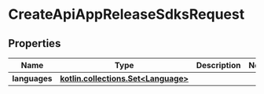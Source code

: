 
# CreateApiAppReleaseSdksRequest

## Properties
Name | Type | Description | Notes
------------ | ------------- | ------------- | -------------
**languages** | [**kotlin.collections.Set&lt;Language&gt;**](Language.md) |  | 



